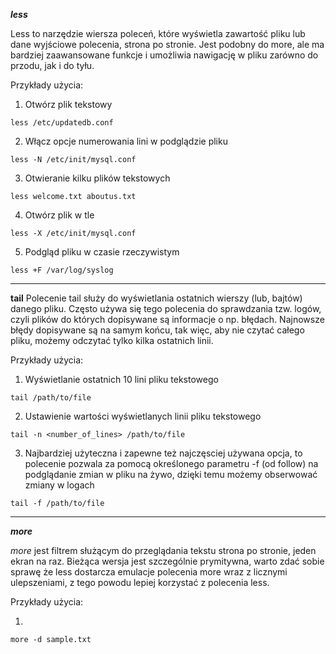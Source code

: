 ***less***

Less to narzędzie wiersza poleceń, które wyświetla zawartość pliku lub dane wyjściowe polecenia, strona po stronie. Jest podobny do more, ale ma bardziej zaawansowane funkcje i umożliwia nawigację w pliku zarówno do przodu, jak i do tyłu.

Przykłady użycia:

1. Otwórz plik tekstowy 
```
less /etc/updatedb.conf
```

2. Włącz opcje numerowania lini w podglądzie pliku
```
less -N /etc/init/mysql.conf
```

3. Otwieranie kilku plików tekstowych
```
less welcome.txt aboutus.txt   
```

4. Otwórz plik w tle
```
less -X /etc/init/mysql.conf
```

5. Podgląd pliku w czasie rzeczywistym
```
less +F /var/log/syslog
```
___
**tail**
Polecenie tail służy do wyświetlania ostatnich wierszy (lub, bajtów) danego pliku. Często używa się tego polecenia do sprawdzania tzw. logów, czyli plików do których dopisywane są informacje o np. błędach. Najnowsze błędy dopisywane są na samym końcu, tak więc, aby nie czytać całego pliku, możemy odczytać tylko kilka ostatnich linii.

Przykłady użycia:

1. Wyświetlanie ostatnich 10 lini pliku tekstowego
```
tail /path/to/file
```

2. Ustawienie wartości wyświetlanych linii pliku tekstowego
```
tail -n <number_of_lines> /path/to/file
```

3. Najbardziej użyteczna i zapewne też najczęsciej używana opcja, to polecenie pozwala za pomocą określonego parametru -f (od follow) na podglądanie zmian w pliku na żywo, dzięki temu możemy obserwować zmiany w logach
```
tail -f /path/to/file
```

___
***more***

*more* jest filtrem służącym do przeglądania tekstu strona po stronie, jeden ekran na raz. Bieżąca wersja jest szczególnie prymitywna, warto zdać sobie sprawę że less dostarcza emulacje polecenia more wraz z licznymi ulepszeniami, z tego powodu lepiej korzystać z polecenia less. 

Przykłady użycia:

1. 
```
more -d sample.txt
```




